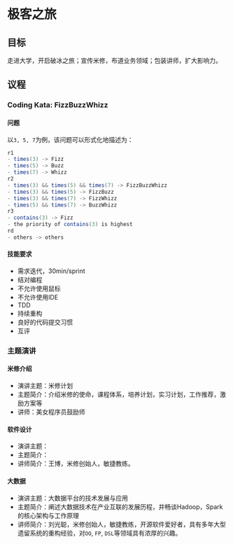 # 极客之旅

## 目标

走进大学，开启破冰之旅；宣传米修，布道业务领域；包装讲师，扩大影响力。

## 议程

### Coding Kata: FizzBuzzWhizz

#### 问题

以`3, 5, 7`为例，该问题可以形式化地描述为：

```scala
r1
- times(3) -> Fizz
- times(5) -> Buzz
- times(7) -> Whizz
r2
- times(3) && times(5) && times(7) -> FizzBuzzWhizz
- times(3) && times(5) -> FizzBuzz
- times(3) && times(7) -> FizzWhizz
- times(5) && times(7) -> BuzzWhizz
r3
- contains(3) -> Fizz
- the priority of contains(3) is highest
rd
- others -> others
```

#### 技能要求

- 需求迭代，30min/sprint
- 结对编程
- 不允许使用鼠标
- 不允许使用IDE
- TDD
- 持续重构
- 良好的代码提交习惯
- 互评

### 主题演讲

#### 米修介绍

- 演讲主题：米修计划
- 主题简介：介绍米修的使命，课程体系，培养计划，实习计划，工作推荐，激励方案等
- 讲师：美女程序员鼓励师

#### 软件设计

- 演讲主题：
- 主题简介：
- 讲师简介：王博，米修创始人，敏捷教练。

#### 大数据

- 演讲主题：大数据平台的技术发展与应用
- 主题简介：阐述大数据技术在产业互联的发展历程，并畅谈Hadoop，Spark的核心架构与工作原理
- 讲师简介：刘光聪，米修创始人，敏捷教练，开源软件爱好者，具有多年大型遗留系统的重构经验，对`OO`, `FP`, `DSL`等领域具有浓厚的兴趣。


